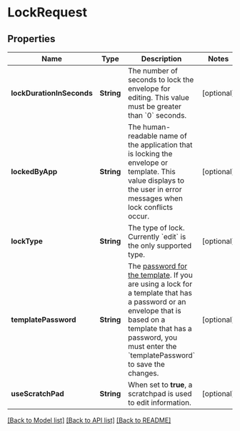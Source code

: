 # LockRequest

## Properties
Name | Type | Description | Notes
------------ | ------------- | ------------- | -------------
**lockDurationInSeconds** | **String** | The number of seconds to lock the envelope for editing.  This value must be greater than &#x60;0&#x60; seconds. | [optional] 
**lockedByApp** | **String** | The human-readable name of the application that is locking the envelope or template. This value displays to the user in error messages when lock conflicts occur. | [optional] 
**lockType** | **String** | The type of lock.  Currently &#x60;edit&#x60; is the only supported type. | [optional] 
**templatePassword** | **String** | The [password for the template](https://support.docusign.com/en/guides/ndse-user-guide-template-passwords). If you are using a lock for a template that has a password or an envelope that is based on a template that has a password, you must enter the &#x60;templatePassword&#x60; to save the changes. | [optional] 
**useScratchPad** | **String** | When set to **true**, a scratchpad is used to edit information.   | [optional] 

[[Back to Model list]](../README.md#documentation-for-models) [[Back to API list]](../README.md#documentation-for-api-endpoints) [[Back to README]](../README.md)



